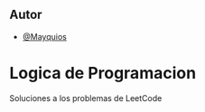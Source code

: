
## Autor

- [@Mayquios](https://github.com/Mayquios)


# Logica de Programacion

Soluciones a los problemas de LeetCode

